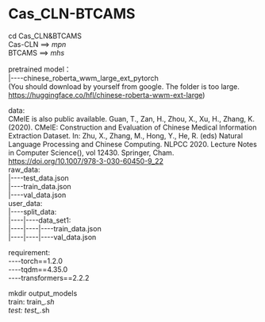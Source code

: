 # Cas_CLN-BTCAMS
cd Cas_CLN&BTCAMS  
Cas-CLN ==> *mpn*   
BTCAMS ==> *mhs*  

pretrained model：  
|----chinese_roberta_wwm_large_ext_pytorch   
(You should download by yourself from google. The folder is too large. https://huggingface.co/hfl/chinese-roberta-wwm-ext-large)  

data:   
	CMeIE is also public available. Guan, T., Zan, H., Zhou, X., Xu, H., Zhang, K. (2020). CMeIE: Construction and Evaluation of Chinese Medical Information Extraction Dataset. In: Zhu, X., Zhang, M., Hong, Y., He, R. (eds) Natural Language Processing and Chinese Computing. NLPCC 2020. Lecture Notes in Computer Science(), vol 12430. Springer, Cham. https://doi.org/10.1007/978-3-030-60450-9_22  
raw_data:  
	|----test_data.json  
	|----train_data.json  
	|----val_data.json  
user_data:  
  |----split_data:  
    |----|----data_set1:  
      |----|----|----train_data.json  
      |----|----|----val_data.json  

requirement:  
  ----torch==1.2.0  
  ----tqdm==4.35.0  
  ----transformers==2.2.2  
  
mkdir output_models  
train: train_*.sh  
test: test_*.sh  

